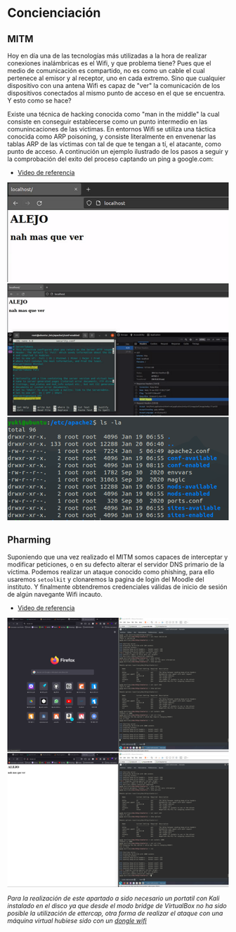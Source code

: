 # Concienciación

## MITM

Hoy en día una de las tecnologías más utilizadas a la hora de realizar conexiones inalámbricas es el Wifi, y que problema tiene? Pues que el medio de comunicación es compartido, no es como un cable el cual pertenece al emisor y al receptor, uno en cada extremo. Sino que cualquier dispositivo con una antena Wifi es capaz de "ver" la comunicación de los dispositivos conectados al mismo punto de acceso en el que se encuentra. Y esto como se hace?

Existe una técnica de hacking conocida como "man in the middle" la cual consiste en conseguir establecerse como un punto intermedio en las comunincaciones de las victimas. En entornos Wifi se utiliza una táctica conocida como ARP poisoning, y consiste literalmente en envenenar las tablas ARP de las víctimas con tal de que te tengan a tí, el atacante, como punto de acceso. A continución un ejemplo ilustrado de los pasos a seguir y la comprobación del exito del proceso captando un ping a google.com:

+ [Video de referencia](https://www.youtube.com/watch?v=CW0Mf9qGBOc)

![2](img/2.png)
![3](img/3.png)
![1](img/1.png)

## Pharming

Suponiendo que una vez realizado el MITM somos capaces de interceptar y modificar peticiones, o en su defecto alterar el servidor DNS primario de la víctima. Podemos realizar un ataque conocido como phishing, para ello usaremos `setoolkit` y clonaremos la pagina de login del Moodle del instituto. Y finalmente obtendremos credenciales válidas de inicio de sesión de algún navegante Wifi incauto.

+ [Video de referencia](https://www.youtube.com/watch?v=rg_RTD8RU-s)

![5](img/5.png)
![6](img/6.png)

*Para la realización de este apartado a sido necesario un portatil con Kali instalado en el disco ya que desde el modo bridge de VirtualBox no ha sido posible la utilización de ettercap, otra forma de realizar el ataque con una máquina virtual hubiese sido con un [dongle wifi](https://www.youtube.com/watch?v=5MOsY3VNLK8)*